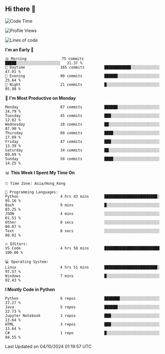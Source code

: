 ## Hi there 👋

<!--
**gessiegulugulu/gessiegulugulu** is a ✨ _special_ ✨ repository because its `README.md` (this file) appears on your GitHub profile.

Here are some ideas to get you started:

- 🔭 I’m currently working on ...
- 🌱 I’m currently learning ...
- 👯 I’m looking to collaborate on ...
- 🤔 I’m looking for help with ...
- 💬 Ask me about ...
- 📫 How to reach me: ...
- 😄 Pronouns: ...
- ⚡ Fun fact: ...
-->

<!--START_SECTION:waka-->
![Code Time](http://img.shields.io/badge/Code%20Time-71%20hrs%2057%20mins-blue)

![Profile Views](http://img.shields.io/badge/Profile%20Views-32-blue)

![Lines of code](https://img.shields.io/badge/From%20Hello%20World%20I%27ve%20Written-3.3%20million%20lines%20of%20code-blue)

**I'm an Early 🐤** 

```text
🌞 Morning                75 commits          █████░░░░░░░░░░░░░░░░░░░░   21.37 % 
🌆 Daytime                165 commits         ████████████░░░░░░░░░░░░░   47.01 % 
🌃 Evening                90 commits          ██████░░░░░░░░░░░░░░░░░░░   25.64 % 
🌙 Night                  21 commits          █░░░░░░░░░░░░░░░░░░░░░░░░   05.98 % 
```
📅 **I'm Most Productive on Monday** 

```text
Monday                   87 commits          ██████░░░░░░░░░░░░░░░░░░░   24.79 % 
Tuesday                  45 commits          ███░░░░░░░░░░░░░░░░░░░░░░   12.82 % 
Wednesday                28 commits          ██░░░░░░░░░░░░░░░░░░░░░░░   07.98 % 
Thursday                 60 commits          ████░░░░░░░░░░░░░░░░░░░░░   17.09 % 
Friday                   47 commits          ███░░░░░░░░░░░░░░░░░░░░░░   13.39 % 
Saturday                 34 commits          ██░░░░░░░░░░░░░░░░░░░░░░░   09.69 % 
Sunday                   50 commits          ████░░░░░░░░░░░░░░░░░░░░░   14.25 % 
```


📊 **This Week I Spent My Time On** 

```text
🕑︎ Time Zone: Asia/Hong_Kong

💬 Programming Languages: 
Python                   4 hrs 43 mins       ████████████████████████░   95.16 % 
Bash                     9 mins              █░░░░░░░░░░░░░░░░░░░░░░░░   03.25 % 
JSON                     4 mins              ░░░░░░░░░░░░░░░░░░░░░░░░░   01.51 % 
Other                    0 secs              ░░░░░░░░░░░░░░░░░░░░░░░░░   00.07 % 
Text                     0 secs              ░░░░░░░░░░░░░░░░░░░░░░░░░   00.01 % 

🔥 Editors: 
VS Code                  4 hrs 58 mins       █████████████████████████   100.00 % 

💻 Operating System: 
Linux                    4 hrs 51 mins       ████████████████████████░   97.57 % 
Windows                  7 mins              █░░░░░░░░░░░░░░░░░░░░░░░░   02.43 % 
```

**I Mostly Code in Python** 

```text
Python                   6 repos             ███████░░░░░░░░░░░░░░░░░░   27.27 % 
Java                     5 repos             ██████░░░░░░░░░░░░░░░░░░░   22.73 % 
Jupyter Notebook         3 repos             ███░░░░░░░░░░░░░░░░░░░░░░   13.64 % 
HTML                     3 repos             ███░░░░░░░░░░░░░░░░░░░░░░   13.64 % 
C#                       1 repo              █░░░░░░░░░░░░░░░░░░░░░░░░   04.55 % 
```




 Last Updated on 04/10/2024 01:19:57 UTC
<!--END_SECTION:waka-->
